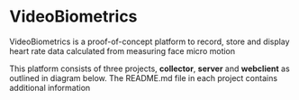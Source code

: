 # VideoBiometrics

VideoBiometrics is a proof-of-concept platform to record, store and display heart rate data calculated from measuring face micro motion

This platform consists of three projects, **collector**, **server** and **webclient** as outlined in diagram below. The README.md file in each project contains additional information



